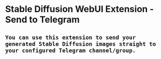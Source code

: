 # Stable Diffusion WebUI Extension - Send to Telegram
## `You can use this extension to send your generated Stable Diffusion images straight to your configured Telegram channel/group.`